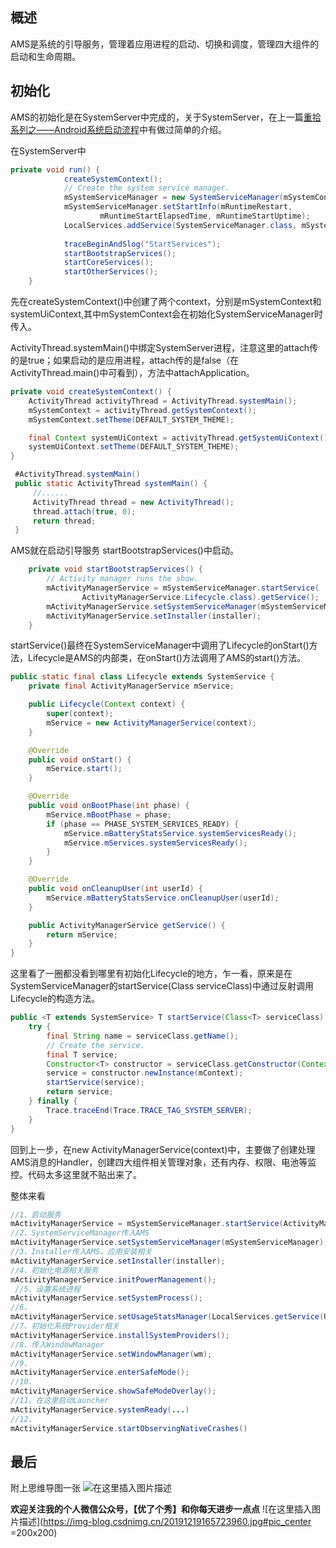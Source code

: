 ﻿## 概述
AMS是系统的引导服务，管理着应用进程的启动、切换和调度，管理四大组件的启动和生命周期。

## 初始化
AMS的初始化是在SystemServer中完成的，关于SystemServer，在上一篇[重拾系列之——Android系统启动流程](https://blog.csdn.net/ldq13026876956/article/details/112800308)中有做过简单的介绍。

在SystemServer中

```java
private void run() {
            createSystemContext();
            // Create the system service manager.
            mSystemServiceManager = new SystemServiceManager(mSystemContext);
            mSystemServiceManager.setStartInfo(mRuntimeRestart,
                    mRuntimeStartElapsedTime, mRuntimeStartUptime);
            LocalServices.addService(SystemServiceManager.class, mSystemServiceManager);
   
            traceBeginAndSlog("StartServices");
            startBootstrapServices();
            startCoreServices();
            startOtherServices();
    }
```



先在createSystemContext()中创建了两个context，分别是mSystemContext和systemUiContext,其中mSystemContext会在初始化SystemServiceManager时传入。

ActivityThread.systemMain()中绑定SystemServer进程，注意这里的attach传的是true；如果启动的是应用进程，attach传的是false（在ActivityThread.main()中可看到），方法中attachApplication。


```java
private void createSystemContext() {
    ActivityThread activityThread = ActivityThread.systemMain();
    mSystemContext = activityThread.getSystemContext();
    mSystemContext.setTheme(DEFAULT_SYSTEM_THEME);

    final Context systemUiContext = activityThread.getSystemUiContext();
    systemUiContext.setTheme(DEFAULT_SYSTEM_THEME);
}

 #ActivityThread.systemMain()
 public static ActivityThread systemMain() {
     //......
     ActivityThread thread = new ActivityThread();
     thread.attach(true, 0);
     return thread;
 }
```

AMS就在启动引导服务 startBootstrapServices()中启动。

```java
    private void startBootstrapServices() {
        // Activity manager runs the show.
        mActivityManagerService = mSystemServiceManager.startService(
                ActivityManagerService.Lifecycle.class).getService();
        mActivityManagerService.setSystemServiceManager(mSystemServiceManager);
        mActivityManagerService.setInstaller(installer);
	}
```
startService()最终在SystemServiceManager中调用了Lifecycle的onStart()方法，Lifecycle是AMS的内部类，在onStart()方法调用了AMS的start()方法。

```java
public static final class Lifecycle extends SystemService {
    private final ActivityManagerService mService;

    public Lifecycle(Context context) {
        super(context);
        mService = new ActivityManagerService(context);
    }

    @Override
    public void onStart() {
        mService.start();
    }

    @Override
    public void onBootPhase(int phase) {
        mService.mBootPhase = phase;
        if (phase == PHASE_SYSTEM_SERVICES_READY) {
            mService.mBatteryStatsService.systemServicesReady();
            mService.mServices.systemServicesReady();
        }
    }

    @Override
    public void onCleanupUser(int userId) {
        mService.mBatteryStatsService.onCleanupUser(userId);
    }

    public ActivityManagerService getService() {
        return mService;
    }
}
```
这里看了一圈都没看到哪里有初始化Lifecycle的地方，乍一看，原来是在SystemServiceManager的startService(Class<T> serviceClass)中通过反射调用Lifecycle的构造方法。

```java
public <T extends SystemService> T startService(Class<T> serviceClass) {
    try {
        final String name = serviceClass.getName();
        // Create the service.
        final T service;
        Constructor<T> constructor = serviceClass.getConstructor(Context.class);
        service = constructor.newInstance(mContext);
        startService(service);
        return service;
    } finally {
        Trace.traceEnd(Trace.TRACE_TAG_SYSTEM_SERVER);
    }
}
```

回到上一步，在new ActivityManagerService(context)中，主要做了创建处理AMS消息的Handler，创建四大组件相关管理对象，还有内存、权限、电池等监控。代码太多这里就不贴出来了。

整体来看

```java
//1、启动服务
mActivityManagerService = mSystemServiceManager.startService(ActivityManagerService.Lifecycle.class).getService();
//2、SystemServiceManager传入AMS
mActivityManagerService.setSystemServiceManager(mSystemServiceManager);
//3、Installer传入AMS，应用安装相关
mActivityManagerService.setInstaller(installer);
//4、初始化电源相关服务
mActivityManagerService.initPowerManagement();
 //5、设置系统进程
mActivityManagerService.setSystemProcess();
//6、
mActivityManagerService.setUsageStatsManager(LocalServices.getService(UsageStatsManagerInternal.class));
//7、初始化系统Provider相关
mActivityManagerService.installSystemProviders();
//8、传入WindowManager
mActivityManagerService.setWindowManager(wm);
//9、
mActivityManagerService.enterSafeMode();
//10、
mActivityManagerService.showSafeModeOverlay();
//11、在这里启动Launcher
mActivityManagerService.systemReady(...)
//12、
mActivityManagerService.startObservingNativeCrashes()
```

## 最后
附上思维导图一张
![在这里插入图片描述](https://img-blog.csdnimg.cn/20210127112606886.png)

**欢迎关注我的个人微信公众号，【优了个秀】和你每天进步一点点**
![在这里插入图片描述](https://img-blog.csdnimg.cn/20191219165723960.jpg#pic_center =200x200)


